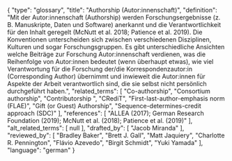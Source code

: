 {
    "type": "glossary",
    "title": "Authorship (Autor:innenschaft)",
    "definition": "Mit der Autor:innenschaft (Authorship) werden Forschungsergebnisse (z. B. Manuskripte, Daten und Software) anerkannt und die Verantwortlichkeit für den Inhalt geregelt (McNutt et al. 2018; Patience et al. 2019). Die Konventionen unterscheiden sich zwischen verschiedenen Disziplinen, Kulturen und sogar Forschungsgruppen. Es gibt unterschiedliche Ansichten welche Beiträge zur Forschung Autor:innenschaft verdienen, was die Reihenfolge von Autor:innen bedeutet (wenn überhaupt etwas), wie viel Verantwortung für die Forschung der/die Korrespondenzautor:in (Corresponding Author) übernimmt und inwieweit die Autor:innen für Aspekte der Arbeit verantwortlich sind, die sie selbst nicht persönlich durchgeführt haben.",
    "related_terms": [
        "Co-authorship",
        "Consortium authorship",
        "Contributorship ",
        "CRediT",
        "First-last-author-emphasis norm (FLAE)",
        "Gift (or Guest) Authorship",
        "Sequence-determines-credit approach (SDC)"
    ],
    "references": [
        "ALLEA (2017); German Research Foundation (2019); McNutt et al. (2018); Patience et al. (2019)"
    ],
    "alt_related_terms": [
        null
    ],
    "drafted_by": [
        "Jacob Miranda"
    ],
    "reviewed_by": [
        "Bradley Baker",
        "Brett J. Gall",
        "Matt Jaquiery",
        "Charlotte R. Pennington",
        "Flávio Azevedo",
        "Birgit Schmidt",
        "Yuki Yamada"
    ],
    "language": "german"
}
